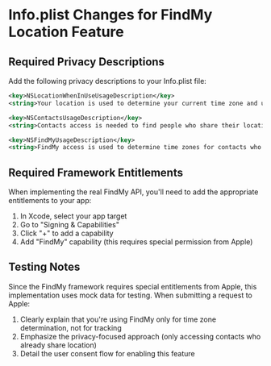 # Info.plist Changes for FindMy Location Feature

## Required Privacy Descriptions

Add the following privacy descriptions to your Info.plist file:

```xml
<key>NSLocationWhenInUseUsageDescription</key>
<string>Your location is used to determine your current time zone and update contacts that share their location with you.</string>

<key>NSContactsUsageDescription</key>
<string>Contacts access is needed to find people who share their location with you for automatic time zone updates.</string>

<key>NSFindMyUsageDescription</key>
<string>FindMy access is used to determine time zones for contacts who share their location with you.</string>
```

## Required Framework Entitlements

When implementing the real FindMy API, you'll need to add the appropriate entitlements to your app:

1. In Xcode, select your app target
2. Go to "Signing & Capabilities"
3. Click "+" to add a capability
4. Add "FindMy" capability (this requires special permission from Apple)

## Testing Notes

Since the FindMy framework requires special entitlements from Apple, this implementation uses mock data for testing. When submitting a request to Apple:

1. Clearly explain that you're using FindMy only for time zone determination, not for tracking
2. Emphasize the privacy-focused approach (only accessing contacts who already share location)
3. Detail the user consent flow for enabling this feature 